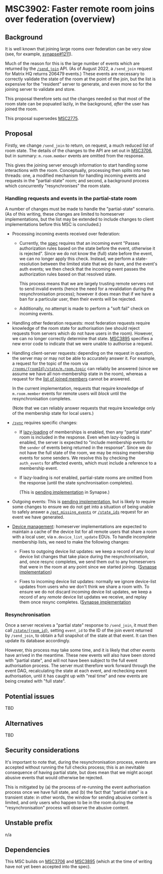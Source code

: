 # MSC3902: Faster remote room joins over federation (overview)

## Background

It is well known that joining large rooms over federation can be very slow (see,
for example, [synapse#1211](https://github.com/matrix-org/synapse/issues/1211)).

Much of the reason for this is the large number of events which are returned by
the [`/send_join`](https://spec.matrix.org/v1.4/server-server-api/#put_matrixfederationv2send_joinroomideventid)
API. (As of August 2022, a `/send_join` request for Matrix HQ returns 206479
events.) These events are necessary to correctly validate the state of the room
at the point of the join, but the list is expensive for the "resident" server to
generate, and even more so for the joining server to validate and store.

This proposal therefore sets out the changes needed so that most of the room
state can be popuated lazily, in the background, *after* the user has joined
the room.

This proposal supersedes [MSC2775](https://github.com/matrix-org/matrix-spec-proposals/pull/2775).

## Proposal

Firstly, we change `/send_join` to return, on request, a much reduced list of
room state. The details of the changes to the API are set out in
[MSC3706](https://github.com/matrix-org/matrix-spec-proposals/pull/3706), but
in summary: `m.room.member` events are omitted from the response.

This gives the joining server enough information to start handling some
interactions with the room. Conceptually, processing then splits into two
threads: one, a modified mechanism for handling incoming events and requests in
the "partial-state" room; and second, a background process which concurrently
"resynchronises" the room state.

### Handling requests and events in the partial-state room

A number of changes must be made to handle the "partial-state" scenario. (As of
this writing, these changes are limited to homeserver implementations, but the
list may be extended to include changes to client implementations before this
MSC is concluded.)

 * Processing incoming events received over federation:

   * Currently, the
     [spec](https://spec.matrix.org/v1.4/server-server-api/#checks-performed-on-receipt-of-a-pdu)
     requires that an incoming event "Passes authorization rules based on the
     state before the event, otherwise it is rejected". Since we do not know
     the (full) state before the event, we can no longer apply this
     check. Instead, we perform a state-resolution between the limited state
     that we do have, and the event's auth events; we then check that the
     incoming event passes the authorization rules based on that resolved
     state.

     This process means that we are largely trusting remote servers not to send
     invalid events (hence the need for a revalidation during the
     resynchronisation process); however it does mean that if we have a ban for
     a particular user, then their events will be rejected.

   * Additionally, no attempt is made to perform a "soft fail" check on incoming events.

 * Handling other federation requests: most federation requests require
   knowledge of the room state for authorisation (we should reject requests
   from servers which do not have users in the room). However, we can no longer
   correctly determine that
   state. [MSC3895](https://github.com/matrix-org/matrix-spec-proposals/pull/3895)
   specifies a new error code to indicate that we were unable to authorise a
   request.

 * Handling client-server requests: depending on the request in question, the
   server may or may not be able to accurately answer it. For example, a
   request for the topic of the room via
   [`/rooms/{roomId}/state/m.room.topic`](https://spec.matrix.org/v1.4/client-server-api/#get_matrixclientv3roomsroomidstateeventtypestatekey)
   can reliably be answered (since we assume we have all non-membership state
   in the room), whereas a request for the [list of joined
   members](https://spec.matrix.org/v1.4/client-server-api/#get_matrixclientv3roomsroomidjoined_members) cannot be answered.

   In the current implementation, requests that require knowledge of
   `m.room.member` events for remote users will *block* until the
   resynchronisation completes.

   (Note that we can reliably answer requests that require knowledge only of
   the membership state for local users.)

 * [`/sync`](https://spec.matrix.org/v1.4/client-server-api/#get_matrixclientv3sync)
   requires specific changes:

   * If [lazy-loading](https://spec.matrix.org/v1.4/client-server-api/#lazy-loading-room-members)
     of memberships is enabled, then any "partial state" room is included in
     the response. Even when lazy-loading is enabled, the server is expected to
     "include membership events for the `sender` of events being returned in
     the response". Since we do not have the full state of the room, we may be
     missing membership events for some senders. We resolve this by checking
     the `auth_events` for affected events, which must include a reference to a
     membership event.
     
   * If lazy-loading is *not* enabled, partial-state rooms are omitted from the
     response (until the state synchronisation completes).

     (This is [pending implementation](https://github.com/matrix-org/synapse/issues/12989) in Synapse.)

 * Outgoing events: This is [pending
   implementation](https://github.com/matrix-org/synapse/issues/12997), but is
   likely to require some changes to ensure we do not get into a situation of
   being unable to safely answer a
   [`/get_missing_events`](https://spec.matrix.org/v1.4/server-server-api/#post_matrixfederationv1get_missing_eventsroomid)
   or
   [`/state_ids`](https://spec.matrix.org/v1.4/server-server-api/#get_matrixfederationv1state_idsroomid)
   request for an event we have generated.

 * [Device management](https://spec.matrix.org/v1.4/server-server-api/#device-management):
   homeserver implementations are expected to maintain a cache of the device
   list for all remote users that share a room with a local user, via
   `m.device_list_update` EDUs. To handle incomplete membership lists, we need to make the following changes:

    * Fixes to outgoing device list updates: we keep a record of any *local*
      device list changes that take place during the resynchronisation, and,
      once resync completes, we send them out to any homeservers that were in
      the room at any point since we started joining. ([Synapse
      implementation](https://github.com/matrix-org/synapse/pull/13934))

    * Fixes to incoming device list updates: normally we ignore device-list
      updates from users who we don't think we share a room with. To ensure we
      do not discard incoming device list updates, we keep a record of any
      *remote* device list updates we receive, and replay them once resync
      completes. ([Synapse
      implementation](https://github.com/matrix-org/synapse/pull/13913)

### Resynchronisation

Once a server receives a "partial state" response to `/send_join`, it must then
call [`/state/{room_id}`](https://spec.matrix.org/v1.4/server-server-api/#get_matrixfederationv1stateroomid),
setting `event_id` to the ID of the join event returned by `/send_join`, to
obtain a full snapshot of the state at that event. It can then update its database 
accordingly.

However, this process may take some time, and it is likely that other events
have arrived in the meantime. These new events will also have been stored with
"partial state", and will not have been subject to the full event authorisation
process. The server must therefore work forward through the event DAG,
recalculating the state at each event, and rechecking event authorisation,
until it has caught up with "real time" and new events are being created with
"full state".

## Potential issues

TBD

## Alternatives

TBD

## Security considerations

It's important to note that, during the resynchronisation process, events are
accepted without running the full checks process; this is an inevitable
consequence of having partial state, but does mean that we might accept abusive
events that would otherwise be rejected.

This is mitigated by (a) the process of re-running the event authorisation
process once we have full state, and (b) the fact that "partial state" is a
transient state: in other words, the window for sending abusive content is
limited, and only users who happen to be in the room during the
"resynchronisation" process will observe the abusive content.

## Unstable prefix

n/a

## Dependencies

This MSC builds on [MSC3706](https://github.com/matrix-org/matrix-spec-proposals/pull/3706) and [MSC3895](https://github.com/matrix-org/matrix-spec-proposals/pull/3895)
(which at the time of writing have not yet been accepted into the spec).

